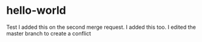 # hello-world
Test
I added this on the second merge request.
I added this too.
I edited the master branch to create a conflict

